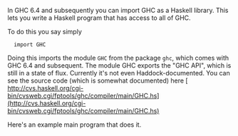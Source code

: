 
In GHC 6.4 and subsequently you can import GHC as a Haskell library.  This lets you write a Haskell program that has access to all of GHC.  



To do this you say simply 


```wiki
  import GHC
```


Doing this imports the module `GHC` from the package `ghc`, which comes with GHC 6.4 and subsequent.  The module GHC exports the "GHC API", which is still in a state of flux.  Currently it's not even Haddock-documented.  You can see the source code (which is somewhat documented) here 
[
http://cvs.haskell.org/cgi-bin/cvsweb.cgi/fptools/ghc/compiler/main/GHC.hs](http://cvs.haskell.org/cgi-bin/cvsweb.cgi/fptools/ghc/compiler/main/GHC.hs)



Here's an example main program that does it.


